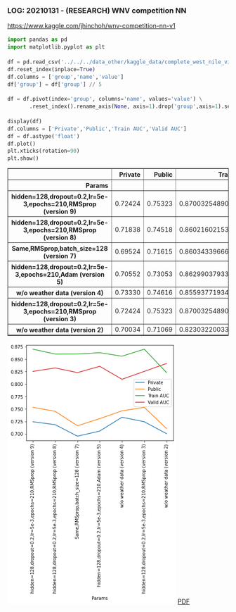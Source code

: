 ### LOG: 20210131 - (RESEARCH) WNV competition NN
https://www.kaggle.com/jhinchoh/wnv-competition-nn-v1


```python
import pandas as pd
import matplotlib.pyplot as plt

df = pd.read_csv('../../../data_other/kaggle_data/complete_west_nile_virus/result_log_20210131.csv',header=None,delimiter=':')
df.reset_index(inplace=True)
df.columns = ['group','name','value']
df['group'] = df['group'] // 5

df = df.pivot(index='group', columns='name', values='value') \
       .reset_index().rename_axis(None, axis=1).drop('group',axis=1).set_index('Params')

display(df)
df.columns = ['Private','Public','Train AUC','Valid AUC']
df = df.astype('float')
df.plot()
plt.xticks(rotation=90)
plt.show()
```


<div>
<style scoped>
    .dataframe tbody tr th:only-of-type {
        vertical-align: middle;
    }

    .dataframe tbody tr th {
        vertical-align: top;
    }

    .dataframe thead th {
        text-align: right;
    }
</style>
<table border="1" class="dataframe">
  <thead>
    <tr style="text-align: right;">
      <th></th>
      <th>Private</th>
      <th>Public</th>
      <th>Train AUC</th>
      <th>Valid AUC</th>
    </tr>
    <tr>
      <th>Params</th>
      <th></th>
      <th></th>
      <th></th>
      <th></th>
    </tr>
  </thead>
  <tbody>
    <tr>
      <th>hidden=128,dropout=0.2,lr=5e-3,epochs=210,RMSprop (version 9)</th>
      <td>0.72424</td>
      <td>0.75323</td>
      <td>0.870032548904419</td>
      <td>0.8254050016403198</td>
    </tr>
    <tr>
      <th>hidden=128,dropout=0.2,lr=5e-3,epochs=210,RMSprop (version 8)</th>
      <td>0.71838</td>
      <td>0.74518</td>
      <td>0.8602160215377808</td>
      <td>0.8323099613189697</td>
    </tr>
    <tr>
      <th>Same,RMSprop,batch_size=128 (version 7)</th>
      <td>0.69524</td>
      <td>0.71615</td>
      <td>0.8603433966636658</td>
      <td>0.82297682762146</td>
    </tr>
    <tr>
      <th>hidden=128,dropout=0.2,lr=5e-3,epochs=210,Adam (version 5)</th>
      <td>0.70552</td>
      <td>0.73053</td>
      <td>0.8629903793334961</td>
      <td>0.835641622543335</td>
    </tr>
    <tr>
      <th>w/o weather data (version 4)</th>
      <td>0.73330</td>
      <td>0.74616</td>
      <td>0.8559377193450928</td>
      <td>0.8095902800559998</td>
    </tr>
    <tr>
      <th>hidden=128,dropout=0.2,lr=5e-3,epochs=210,RMSprop (version 3)</th>
      <td>0.72424</td>
      <td>0.75323</td>
      <td>0.870032548904419</td>
      <td>0.8254050016403198</td>
    </tr>
    <tr>
      <th>w/o weather data (version 2)</th>
      <td>0.70034</td>
      <td>0.71069</td>
      <td>0.8230322003364563</td>
      <td>0.8412995338439941</td>
    </tr>
  </tbody>
</table>
</div>



    
![png](/img/log_20210131_output_1.png)
[PDF](/pdf/result_log_20210131.pdf)
    

